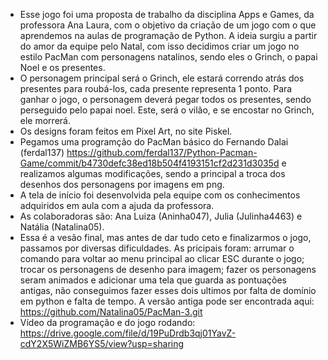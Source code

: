 * Esse jogo foi uma proposta de trabalho da disciplina Apps e Games, da professora Ana Laura, com o objetivo da criação de um jogo com o que aprendemos na aulas de programação de Python. A ideia surgiu a partir do amor da equipe pelo Natal, com isso decidimos criar um jogo no estilo PacMan com personagens natalinos, sendo eles o Grinch, o papai Noel e os presentes.
* O personagem principal será o Grinch, ele estará correndo atrás dos presentes para roubá-los, cada presente representa 1 ponto. Para ganhar o jogo, o personagem deverá pegar todos os presentes, sendo perseguido pelo papai noel. Este, será o vilão, e se encostar no Grinch, ele morrerá.
* Os designs foram feitos em Pixel Art, no site Piskel.
* Pegamos uma programção do PacMan básico do Fernando Dalai (ferdal137) https://github.com/ferdal137/Python-Pacman-Game/commit/b4730defc38ed18b504f4193151cf2d231d3035d e realizamos algumas modificações, sendo a principal a troca dos desenhos dos personagens por imagens em png.
* A tela de início foi desenvolvida pela equipe com os conhecimentos adquiridos em aula com a ajuda da professora.
* As colaboradoras são: Ana Luiza (Aninha047), Julia (Julinha4463) e Natália (Natalina05).
* Essa é a vesão final, mas antes de dar tudo ceto e finalizarmos o jogo, passamos por diversas dificuldades. As pricipais foram: arrumar o comando para voltar ao menu principal ao clicar ESC durante o jogo; trocar os personagens de desenho para imagem; fazer os personagens seram animados e adicionar uma tela que guarda as pontuações antigas, não conseguimos fazer esses dois ultimos por falta de domínio em python e falta de tempo. A versão antiga pode ser encontrada aqui: https://github.com/Natalina05/PacMan-3.git
* Vídeo da programação e do jogo rodando: https://drive.google.com/file/d/19PuDrdb3qj01YavZ-cdY2X5WiZMB6YS5/view?usp=sharing
  
